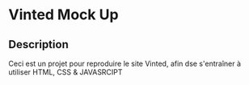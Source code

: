 # Vinted Mock Up
## Description
Ceci est un projet pour reproduire le site Vinted, afin dse s'entraîner à utiliser HTML, CSS & JAVASRCIPT